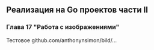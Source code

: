 ## Реализация на Go проектов части II
### Глава 17 "Работа с изображениями"
Тестовое github.com/anthonynsimon/bild/...  